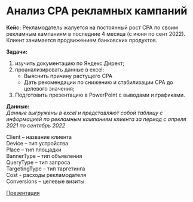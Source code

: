 #  Анализ CPA рекламных кампаний

**Кейс:** Рекламодатель жалуется на постоянный рост CPA по своим рекламным кампаниям в последние 4 месяца (с июня по сент 2022). Клиент занимается продвижением банковских продуктов.      

**Задачи:**  
1. изучить документацию по Яндекс.Директ;  
2. проанализировать данные в excel:  
   * Выяснить причину растущего CPA  
   * Дать рекомендации по снижению и стабилизации CPA до целевого значения;    
3. Подготовить презентацию в PowerPoint с выводами и графиками.  

**Данные:**  
*Данные выгружены в excel и представляют собой таблицу с информацией по рекламным кампаниям клиента за период с апреля 2021 по сентябрь 2022*  

Client – название клиента  
Device – тип устройства  
Place – тип площадки  
BannerType – тип объявления  
QueryType – тип запроса  
TargetingType – тип таргетинга  
Cost - расходы рекламодателя  
Conversions – целевые визиты  

[Презентация](docs.google.com/presentation/d/1N0K--OLX3xqpCdzmOsp3RkJ4V8nEgNGTfgcBOwMrP5o/edit?usp=sharing)